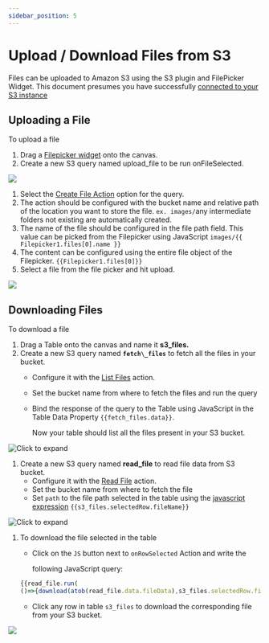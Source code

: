 ```yaml
---
sidebar_position: 5
---
```


# Upload / Download Files from S3

Files can be uploaded to Amazon S3 using the S3 plugin and FilePicker Widget. This document presumes you have successfully [connected to your S3 instance](/reference/datasources/querying-amazon-s3.md)

  <VideoEmbed host="youtube" videoId="pmEmQcd9_KA" /> 

## Uploading a File

To upload a file

1. Drag a [Filepicker widget](/reference/widgets/filepicker.md) onto the canvas.
2. Create a new S3 query named upload\_file to be run onFileSelected.

![](</img/file_upload.gif>)

1. Select the [Create File Action](/reference/datasources/querying-amazon-s3.md#create-file) option for the query.
2. The action should be configured with the bucket name and relative path of the location you want to store the file. `ex. images/`any intermediate folders not existing are automatically created.
3. The name of the file should be configured in the file path field. This value can be picked from the Filepicker using JavaScript `images/{{ Filepicker1.files[0].name }}`
4. The content can be configured using the entire file object of the Filepicker. `{{Filepicker1.files[0]}}`
5. Select a file from the file picker and hit upload.

![](</img/amazon\_s3\_upload\_query\_using\_filepicker_(1).png>)

## Downloading Files

To download a file

1. Drag a Table onto the canvas and name it **s3\_files.**
2. Create a new S3 query named **`fetch\_files`** to fetch all the files in your bucket.
   * Configure it with the [List Files](/reference/datasources/querying-amazon-s3.md#list-files) action.
   * Set the bucket name from where to fetch the files and run the query
   *   Bind the response of the query to the Table using JavaScript in the Table Data Property `{{fetch_files.data}}`.

       Now your table should list all the files present in your S3 bucket.

![Click to expand](/img/bind-list-files-to-table.png)

1. Create a new S3 query named **read\_file** to read file data from S3 bucket.
   * Configure it with the [Read File](/reference/datasources/querying-amazon-s3.md#read-file) action.
   * Set the bucket name from where to fetch the file
   * Set `path` to the file path selected in the table using the [javascript expression](writing-javascript-in-appsmith.md) `{{s3_files.selectedRow.fileName}}`

![Click to expand](/img/s3-read-file-query.png)

1.  To download the file selected in the table

    *   Click on the `JS` button next to `onRowSelected` Action and write the

        following JavaScript query:

    ```javascript
    {{read_file.run(
    ()=>{download(atob(read_file.data.fileData),s3_files.selectedRow.fileName.split("/").pop())})}}
    ```

    * Click any row in table `s3_files` to download the corresponding file from your S3 bucket.

![](/img/s3-download-using-js.gif)
